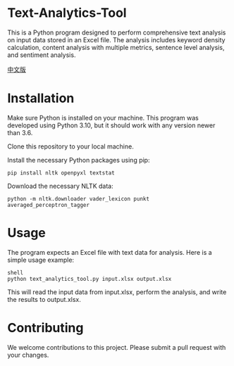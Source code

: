 # Text-Analytics-Tool
This is a Python program designed to perform comprehensive text analysis on input data stored in an Excel file. The analysis includes keyword density calculation, content analysis with multiple metrics, sentence level analysis, and sentiment analysis.

[中文版](README.CN.md)

# Installation
Make sure Python is installed on your machine. This program was developed using Python 3.10, but it should work with any version newer than 3.6.

Clone this repository to your local machine.

Install the necessary Python packages using pip:

```
pip install nltk openpyxl textstat
```
Download the necessary NLTK data:

```
python -m nltk.downloader vader_lexicon punkt averaged_perceptron_tagger
```
# Usage
The program expects an Excel file with text data for analysis. Here is a simple usage example:

```
shell
python text_analytics_tool.py input.xlsx output.xlsx
```
This will read the input data from input.xlsx, perform the analysis, and write the results to output.xlsx.

# Contributing
We welcome contributions to this project. Please submit a pull request with your changes.
